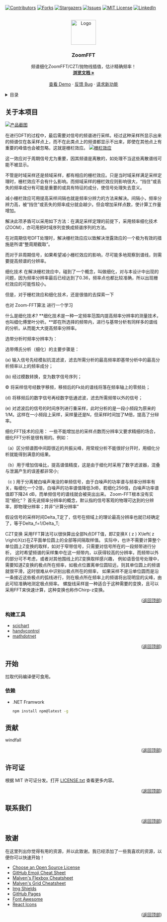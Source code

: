<div id="top"></div>
<!--
*** 感谢查看我们的最佳 README 模板，如果你有好的建议，请复刻（fork）本仓库并且创建一个
*** 拉取请求（pull request），或者直接创建一个带「enhancement」标签的议题（issue）。
*** 不要忘记给该项目点一个 star！
*** 再次感谢！现在快去创建一些了不起的东西吧！:D
-->



<!-- 项目 SHIELDS -->
<!--
*** 我们使用了 markdown 「参考风格」的链接以便于阅读。
*** 参考链接是用方括号 [ ] 包围起来的，而非 圆括号 ( )。
*** 请到文档末尾查看 contributors-url、forks-url 等变量的声明。这是一种可选的简洁语法，你可能会想要使用。
*** https://www.markdownguide.org/basic-syntax/#reference-style-links
-->
[![Contributors][contributors-shield]][contributors-url]
[![Forks][forks-shield]][forks-url]
[![Stargazers][stars-shield]][stars-url]
[![Issues][issues-shield]][issues-url]
[![MIT License][license-shield]][license-url]
[![LinkedIn][linkedin-shield]][linkedin-url]



<!-- 项目 LOGO -->
<br />
<div align="center">
  <a href="https://github.com/othneildrew/Best-README-Template">
    <img src="images/logo.png" alt="Logo" width="80" height="80">
  </a>

  <h3 align="center">ZoomFFT</h3>

  <p align="center">
    频谱细化ZoomFFT/CZT/抛物线插值，估计精确频率！
    <br />
    <a href="https://github.com/lemurmu/ZoomFFT/README.md"><strong>浏览文档 »</strong></a>
    <br />
    <br />
    <a href="https://github.com/othneildrew/ZoomFFT">查看 Demo</a>
    ·
    <a href="https://github.com/othneildrew/ZoomFFT/issues">反馈 Bug</a>
    ·
    <a href="https://github.com/othneildrew/ZoomFFT/issues">请求新功能</a>
  </p>
</div>



<!-- 目录 -->
<details>
  <summary>目录</summary>
  <ol>
    <li>
      <a href="#关于本项目">关于本项目</a>
      <ul>
        <li><a href="#构建工具">构建工具</a></li>
      </ul>
    </li>
    <li>
      <a href="#开始">开始</a>
      <ul>
        <li><a href="#依赖">依赖</a></li>
        <li><a href="#安装">安装</a></li>
      </ul>
    </li>
    <li><a href="#使用方法">使用方法</a></li>
    <li><a href="#路线图">路线图</a></li>
    <li><a href="#贡献">贡献</a></li>
    <li><a href="#许可证">许可证</a></li>
    <li><a href="#联系我们">联系我们</a></li>
    <li><a href="#致谢">致谢</a></li>
  </ol>
</details>



<!-- 关于本项目 -->
## 关于本项目

[![产品截图][product-screenshot]](https://github.com/othneildrew/ZoomFFT/Screenshoot/main.png)

在进行DFT的过程中，最后需要对信号的频谱进行采样。经过这种采样所显示出来的频谱仅在各采样点上，而不在此类点上的频谱都显示不出来，即使在其他点上有重要的峰值也会被忽略，这就是栅栏效应。
[![栅栏效应][product-screenshot]](https://github.com/othneildrew/ZoomFFT/Screenshoot/栅栏效应.png)

这一效应对于周期信号尤为重要，因其频谱是离散的，如处理不当这些离散谱线可能不被显示。

不管是时域采样还是频域采样，都有相应的栅栏效应。只是当时域采样满足采样定理时，栅栏效应不会有什么影响。而频域采样的栅栏效应则影响很大，“挡住”或丢失的频率成分有可能是重要的或具有特征的成分，使信号处理失去意义。

减小栅栏效应可用提高采样间隔也就是频率分辨力的方法来解决。间隔小，频率分辨力高，被“挡住”或丢失的频率成分就会越少。但会增加采样点数，使计算工作量增加。

解决此项矛盾可以采用如下方法：在满足采样定理的前提下，采用频率细化技术(ZOOM），亦可用把时域序列变换成频谱序列的方法。

在对周期信号DFT处理时，解决栅栏效应应以致解决泄露效应的一个极为有效的措施是所谓“整周期截取”。

而对于非周期信号，如果希望减小栅栏效应的影响，尽可能多地观察到谱线，则需要提高频谱的分辨率。

细化技术
在解决栅栏效应中，碰到了一个概念，叫做细化，对与本设计中出现的问题，因为频率分辨率最后已经达到了0.36，频率点也都比较准确，所以出现栅栏效应的可能性较小。

但是，对于栅栏效应和细化技术，还是很值的去探索一下

也对 Zoom-FFT算法 进行一个学习

什么是细化技术?
**细化技术是一种一定频率范围内提高频率分辨率的测量技术，也叫细化傅里叶分析。**即在所选择的频带内，进行与基带分析有同样多的谱线的分析。从而能大大提高频率分辨率。

选带分析时频率分辨率为：

选带傅氏分析（细化）的主要步骤是：

(a) 输入信号先经模拟抗混滤波，滤去所需分析的最高频率即基带分析中的最高分析频率以上的频率成分；

(b) 经过模数转换，变为数字信号序列；

© 将采样信号经数字移频，移频后的Fk处的谱线将落在频率轴上的零频处；

(d) 将移频后的数字信号再经数字低通滤波，滤去所需频带以外的信号；

(e) 对滤波后的信号的时间序列进行重采样，此时分析的是一段小频段为原来的1/M。这样在一小频段上采样，采样量还是N，但采样时间加了M倍，提高了分辩率。

细化FFT技术的应用：
一些不能增加总的采样点数而分辨率又要求精细的场合，细化FFT分析是很有用的。例如：

（a）区分频谱图中间距很近的共振尖峰，用常规分析不能很好分开时，用细化分析就能得到满意的结果。

（b）用于增加信噪比，提高谱值精度，这是由于细化时采用了数字滤波器，混叠与泄漏产生的误差都非常小;

（c ) 用于分离被白噪声淹没的单频信号，由于白噪声的功率谱与频率分辨率有关，每细化一个2倍，白噪声的功率谱值降低3dB，若细化256倍，白噪声功率谱值即下降24 dB，而单频信号的谱线就会被突出出来。
Zoom-FFT根本没有实现“细化“？
首先说频率分辨率的概念，默认指的信号客观的物理可达到的分辨率，即物理分辨率；并非“计算分辨率”

假设信号的采样时间Delta_T定了，信号在频域上的理论最高分辨率也就已经确定了，等于Delta_f=1/Delta_T;

CZT变换
采用FFT算法可以很快算出全部N点DFT值，即Z变换X ( z ) X\left( z \right)X(z)在Z平面单位圆上的全部等间隔取样值。
实际中，也许不需要计算整个单位圆上Z变换的取样，如对于窄带信号，只需要对信号所在的一段频带进行分析，
这时希望频谱的采样集中在这一频带内，以获得较高的分辨率，而频带以外的部分可不考虑，或者对其他围线上的Z变换取样感兴趣，
例如语音信号处理中，需要知道Z变换的极点所在频率，如极点位置离单位圆较远，则其单位圆上的频谱就很平滑，这时很难从中识别出极点所在的频率，
如果采样不是沿单位圆而是沿一条接近这些极点的弧线进行，则在极点所在频率上的频谱将出现明显的尖峰，由此可较准确地测定极点频率。
螺旋线采样是一种适合于这种需要的变换，且可以采用FFT来快速计算，这种变换也称作Chirp-z变换。
<p align="right">(<a href="#top">返回顶部</a>)</p>



### 构建工具

- [scichart](https://www.scichart.com/)
- [handycontrol](https://handyorg.gitee.io/handycontrol/)
- [mathdotnet](https://www.mathdotnet.com/)

<p align="right">(<a href="#top">返回顶部</a>)</p>



<!-- 开始 -->
## 开始

拉取代码编译便可食用。

### 依赖

* .NET Framwork
  ```sh
  npm install npm@latest -g
  ```
  
<!-- 贡献 -->
## 贡献
windfall

<p align="right">(<a href="#top">返回顶部</a>)</p>



<!-- 许可证 -->
## 许可证

根据 MIT 许可证分发。打开 [LICENSE.txt](LICENSE.txt) 查看更多内容。


<p align="right">(<a href="#top">返回顶部</a>)</p>



<!-- 联系我们 -->
## 联系我们



<p align="right">(<a href="#top">返回顶部</a>)</p>



<!-- 致谢 -->
## 致谢

在这里列出你觉得有用的资源，并以此致谢。我已经添加了一些我喜欢的资源，以便你可以快速开始！

* [Choose an Open Source License](https://choosealicense.com)
* [GitHub Emoji Cheat Sheet](https://www.webpagefx.com/tools/emoji-cheat-sheet)
* [Malven's Flexbox Cheatsheet](https://flexbox.malven.co/)
* [Malven's Grid Cheatsheet](https://grid.malven.co/)
* [Img Shields](https://shields.io)
* [GitHub Pages](https://pages.github.com)
* [Font Awesome](https://fontawesome.com)
* [React Icons](https://react-icons.github.io/react-icons/search)

<p align="right">(<a href="#top">返回顶部</a>)</p>



<!-- MARKDOWN 链接 & 图片 -->
<!-- https://www.markdownguide.org/basic-syntax/#reference-style-links -->
[contributors-shield]: https://img.shields.io/github/contributors/BreakingAwful/Best-README-Template-zh.svg?style=for-the-badge
[contributors-url]: https://github.com/BreakingAwful/Best-README-Template-zh/graphs/contributors
[forks-shield]: https://img.shields.io/github/forks/BreakingAwful/Best-README-Template-zh.svg?style=for-the-badge
[forks-url]: https://github.com/BreakingAwful/Best-README-Template-zh/network/members
[stars-shield]: https://img.shields.io/github/stars/BreakingAwful/Best-README-Template-zh.svg?style=for-the-badge
[stars-url]: https://github.com/BreakingAwful/Best-README-Template-zh/stargazers
[issues-shield]: https://img.shields.io/github/issues/BreakingAwful/Best-README-Template-zh.svg?style=for-the-badge
[issues-url]: https://github.com/BreakingAwful/Best-README-Template-zh/issues
[license-shield]: https://img.shields.io/github/license/BreakingAwful/Best-README-Template-zh.svg?style=for-the-badge
[license-url]: https://github.com/BreakingAwful/Best-README-Template-zh/blob/master/LICENSE.txt
[linkedin-shield]: https://img.shields.io/badge/-LinkedIn-black.svg?style=for-the-badge&logo=linkedin&colorB=555
[linkedin-url]: https://linkedin.com/in/othneildrew
[product-screenshot]: images/screenshot.png
